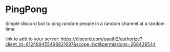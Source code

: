 # PingPong
Simple discord bot to ping random people in a random channel at a random time

link to add to your server:
https://discord.com/oauth2/authorize?client_id=812489455498821697&scope=bot&permissions=268438544
